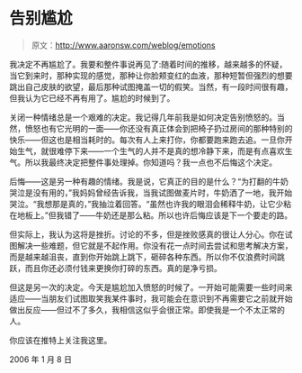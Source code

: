 # 告别尴尬

> 原文：<http://www.aaronsw.com/weblog/emotions>

我决定不再尴尬了。我要和整件事说再见了:随着时间的推移，越来越多的怀疑，当它到来时，那种实现的感觉，那种让你脸颊变红的血液，那种短暂但强烈的想要跳出自己皮肤的欲望，最后那种试图掩盖一切的假笑。当然，有一段时间很有趣，但我认为它已经不再有用了。尴尬的时候到了。

关闭一种情绪总是一个艰难的决定。我记得几年前我是如何决定告别愤怒的。当然，愤怒也有它光明的一面——你还没有真正体会到把椅子扔过房间的那种特别的快乐——但这也是相当耗时的。每次有人上来打你，你都要跑来跑去追。一旦你开始生气，就很难停下来——一个生气的人并不是真的想冷静下来，而是有点喜欢生气。所以我最终决定把整件事处理掉。你知道吗？我一点也不后悔这个决定。

后悔——这是另一种有趣的情绪。我是说，它真正的目的是什么？“为打翻的牛奶哭泣是没有用的，”我妈妈曾经告诉我，当我试图做麦片时，牛奶洒了一地，我开始哭泣。“我想那是真的，”我抽泣着回答。“虽然也许我的眼泪会稀释牛奶，让它少粘在地板上。”但我错了——牛奶还是那么粘。所以也许后悔应该是下一个要走的路。

但实际上，我认为这将是挫折。讨论的不多，但是挫败感真的很让人分心。你在试图解决一些难题，但它就是不起作用。你没有花一点时间去尝试和思考解决方案，而是越来越沮丧，直到你开始跳上跳下，砸碎各种东西。所以你不仅浪费时间跳跃，而且你还必须付钱来更换你打碎的东西。真的是净亏损。

但这是另一次的决定。今天是尴尬加入愤怒的时候了。一开始可能需要一些时间来适应——当朋友们试图取笑我某件事时，我可能会在意识到不再需要它之前就开始做出反应——但过不了多久，我相信这似乎会很正常。即使我是一个不太正常的人。

你应该在推特上关注我这里。

2006 年 1 月 8 日